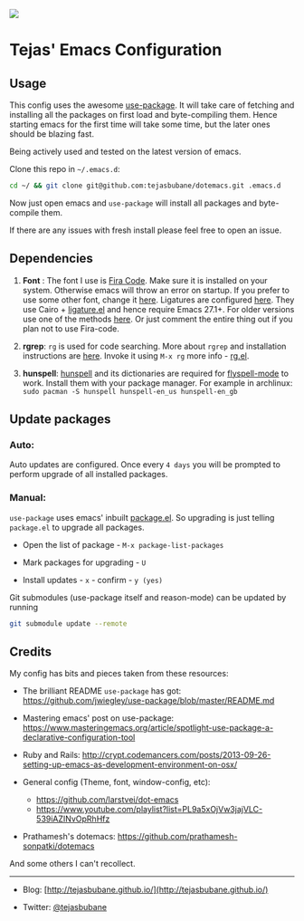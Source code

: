 [![](https://img.shields.io/badge/emacs-config-brightgreen.svg)](https://github.com/tejasbubane/dotemacs)

# Tejas' Emacs Configuration

## Usage

This config uses the awesome [use-package](https://github.com/jwiegley/use-package).
It will take care of fetching and installing all the packages on first load and byte-compiling them.
Hence starting emacs for the first time will take some time, but the later ones should be blazing fast.

Being actively used and tested on the latest version of emacs.

Clone this repo in `~/.emacs.d`:

```sh
cd ~/ && git clone git@github.com:tejasbubane/dotemacs.git .emacs.d
```

Now just open emacs and `use-package` will install all packages and byte-compile them.

If there are any issues with fresh install please feel free to open an issue.

## Dependencies

1. **Font** : The font I use is [Fira Code](https://github.com/tonsky/FiraCode).
   Make sure it is installed on your system.
   Otherwise emacs will throw an error on startup.
   If you prefer to use some other font, change it [here](config/theme-font-config.el).
   Ligatures are configured [here](utils/fira-code-mode.el). They use Cairo + [ligature.el](https://github.com/mickeynp/ligature.el)
   and hence require Emacs 27.1+. For older versions use one of the methods [here](https://github.com/tonsky/FiraCode/wiki/Emacs-instructions).
   Or just comment the entire thing out if you plan not to use Fira-code.

2. **rgrep**: `rg` is used for code searching. More about `rgrep` and installation instructions are
   [here](https://github.com/BurntSushi/ripgrep).
   Invoke it using `M-x rg` more info - [rg.el](https://github.com/Wilfred/ag.el).

3. **hunspell**: [hunspell](https://hunspell.github.io/) and its dictionaries are required
   for [flyspell-mode](https://www.emacswiki.org/emacs/FlySpell) to work. Install them with your package manager.
   For example in archlinux: `sudo pacman -S hunspell hunspell-en_us hunspell-en_gb`


## Update packages

### Auto:

Auto updates are configured. Once every `4 days` you will be prompted to perform upgrade of all installed packages.

### Manual:

`use-package` uses emacs' inbuilt [package.el](http://wikemacs.org/wiki/Package.el).
So upgrading is just telling `package.el` to upgrade all packages.

* Open the list of package - `M-x package-list-packages`

* Mark packages for upgrading - `U`

* Install updates - `x` - confirm - `y (yes)`

Git submodules (use-package itself and reason-mode) can be updated by running

```sh
git submodule update --remote
```


## Credits

My config has bits and pieces taken from these resources:

* The brilliant README `use-package` has got:
https://github.com/jwiegley/use-package/blob/master/README.md

* Mastering emacs' post on use-package:
https://www.masteringemacs.org/article/spotlight-use-package-a-declarative-configuration-tool

* Ruby and Rails:
http://crypt.codemancers.com/posts/2013-09-26-setting-up-emacs-as-development-environment-on-osx/

* General config (Theme, font, window-config, etc):
  - https://github.com/larstvei/dot-emacs
  - https://www.youtube.com/playlist?list=PL9a5xOjVw3jajVLC-539iAZINvOpRhHfz

* Prathamesh's dotemacs:
https://github.com/prathamesh-sonpatki/dotemacs

And some others I can't recollect.

___


* Blog: [http://tejasbubane.github.io/](http://tejasbubane.github.io/)

* Twitter: [@tejasbubane](https://twitter.com/tejasbubane)
